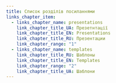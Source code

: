 ```yaml
---
title: Список розділів посиланнями
links_chapter_item:
  - links_chapter_name: presentations
    link_chapter_title_UA: Презетнтації
    link_chapter_title_EN: Presentations
    link_chapter_title_RU: Презентации
    link_chapter_range: "1"
  - links_chapter_name: templates
    link_chapter_title_RU: Шаблоны
    link_chapter_title_EN: Templates
    link_chapter_range: "2"
    link_chapter_title_UA: Шаблони
---
```

